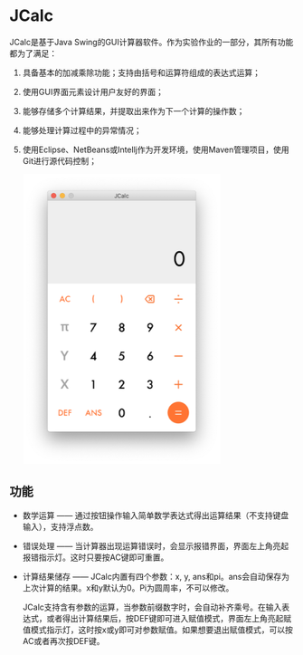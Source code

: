 # JCalc

JCalc是基于Java Swing的GUI计算器软件。作为实验作业的一部分，其所有功能都为了满足：

1. 具备基本的加减乘除功能；支持由括号和运算符组成的表达式运算；

2. 使用GUI界面元素设计用户友好的界面；

3. 能够存储多个计算结果，并提取出来作为下一个计算的操作数；

4. 能够处理计算过程中的异常情况；

5. 使用Eclipse、NetBeans或Intellj作为开发环境，使用Maven管理项目，使用Git进行源代码控制；

   <img src="https://github.com/JerryFaker/JCalc/blob/master/README.assets/image-20200421010527897.png?raw=true" alt="image-20200421010527897" style="zoom:50%;" />

## 功能

- 数学运算 —— 通过按钮操作输入简单数学表达式得出运算结果（不支持键盘输入），支持浮点数。

- 错误处理 —— 当计算器出现运算错误时，会显示报错界面，界面左上角亮起报错指示灯。这时只要按AC键即可重置。

- 计算结果储存 —— JCalc内置有四个参数：x, y, ans和pi。ans会自动保存为上次计算的结果。x和y默认为0。Pi为圆周率，不可以修改。

  JCalc支持含有参数的运算，当参数前缀数字时，会自动补齐乘号。在输入表达式，或者得出计算结果后，按DEF键即可进入赋值模式，界面左上角亮起赋值模式指示灯，这时按x或y即可对参数赋值。如果想要退出赋值模式，可以按AC或者再次按DEF键。
